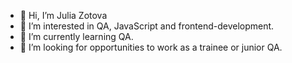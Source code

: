- 👋 Hi, I’m Julia Zotova
- 👀 I’m interested in QA, JavaScript and frontend-development.
- 🌱 I’m currently learning QA.
- 💞️ I’m looking for opportunities to work as a trainee or junior QA.
